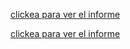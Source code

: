 [clickea para ver el informe](https://app.powerbi.com/groups/me/reports/82a676d8-acc3-48e8-98e0-822a75f82157/b0dc22baa13a9915f398?experience=power-bi)  

[clickea para ver el informe](https://app.powerbi.com/view?r=eyJrIjoiZDgwNDY3NjktMDRlYi00NGI1LWFkZGYtZDNjMTcxNTAzMjg4IiwidCI6IjExODhiYjJiLTk3NjItNDc3OC05YWYwLTJiNjE5Y2IwMDNkNSJ9)
